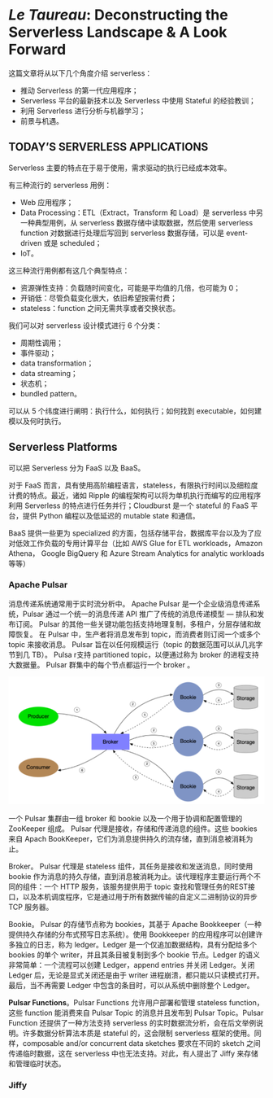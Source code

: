 # *Le Taureau*: Deconstructing the Serverless Landscape & A Look Forward

这篇文章将从以下几个角度介绍 serverless：

* 推动 Serverless 的第一代应用程序；
* Serverless 平台的最新技术以及 Serverless 中使用 Stateful 的经验教训；
* 利用 Serverless 进行分析与机器学习；
* 前景与机遇。

## TODAY’S SERVERLESS APPLICATIONS

Serverless 主要的特点在于易于使用，需求驱动的执行已经成本效率。

有三种流行的 serverless 用例：

* Web 应用程序；
* Data Processing：ETL（Extract，Transform 和 Load）是 serverless 中另一种典型用例，从 serverless 数据存储中读取数据，然后使用 serverless function 对数据进行处理后写回到 serverless 数据存储，可以是 event-driven 或是 scheduled；
* IoT。

这三种流行用例都有这几个典型特点：

* 资源弹性支持：负载随时间变化，可能是平均值的几倍，也可能为 0；
* 开销低：尽管负载变化很大，依旧希望按需付费；
* stateless：function 之间无需共享或者交换状态。

我们可以对 serverless 设计模式进行 6 个分类：

* 周期性调用；
* 事件驱动；
* data transformation；
* data streaming；
* 状态机；
* bundled pattern。

可以从 5 个纬度进行阐明：执行什么，如何执行；如何找到 executable，如何建模以及何时执行。

## Serverless Platforms

可以把 Serverless 分为 FaaS 以及 BaaS。

对于 FaaS 而言，具有使用高阶编程语言，stateless，有限执行时间以及细粒度计费的特点。最近，诸如 Ripple 的编程架构可以将为单机执行而编写的应用程序利用 Serverless 的特点进行任务并行；Cloudburst 是一个 stateful 的 FaaS 平台，提供 Python 编程以及低延迟的 mutable state 和通信。

BaaS 提供一些更为 specialized 的方面，包括存储平台，数据库平台以及为了应对低效工作负载的专用计算平台（比如 AWS Glue for ETL workloads，Amazon Athena， Google BigQuery 和 Azure Stream Analytics for analytic workloads 等等）

### Apache Pulsar

消息传递系统通常用于实时流分析中。 Apache Pulsar 是一个企业级消息传递系统，Pulsar 通过一个统一的消息传递 API 推广了传统的消息传递模型 — 排队和发布订阅。 Pulsar 的其他一些关键功能包括支持地理复制，多租户，分层存储和故障恢复。 在 Pulsar 中，生产者将消息发布到 topic，而消费者则订阅一个或多个 topic 来接收消息。 Pulsar 旨在以任何规模运行（topic 的数据范围可以从几兆字节到几 TB）。 Pulsa r支持 partitioned topic，以便通过称为 broker 的进程支持大数据量。 Pulsar 群集中的每个节点都运行一个 broker 。

![image-20201104153741270](img/image-20201104153741270.png)

一个 Pulsar 集群由一组 broker 和 bookie 以及一个用于协调和配置管理的 ZooKeeper 组成。 Pulsar 代理是接收，存储和传递消息的组件。这些 bookies 来自 Apach BookKeeper，它们为消息提供持久的流存储，直到消息被消耗为止。

Broker。 Pulsar 代理是 stateless 组件，其任务是接收和发送消息，同时使用 bookie 作为消息的持久存储，直到消息被消耗为止。该代理程序主要运行两个不同的组件：一个 HTTP 服务，该服务提供用于 topic 查找和管理任务的REST接口，以及本机调度程序，它是通过用于所有数据传输的自定义二进制协议的异步 TCP 服务器。

Bookie。 Pulsar 的存储节点称为 bookies，其基于 Apache Bookkeeper（一种提供持久存储的分布式预写日志系统）。使用 Bookkeeper 的应用程序可以创建许多独立的日志，称为 ledger。Ledger 是一个仅追加数据结构，具有分配给多个 bookies 的单个 writer，并且其条目被复制到多个 bookie 节点。Ledger 的语义非常简单：一个流程可以创建 Ledger，append entries 并关闭 Ledger。关闭 Ledger 后，无论是显式关闭还是由于 writer 进程崩溃，都只能以只读模式打开。最后，当不再需要 Ledger 中包含的条目时，可以从系统中删除整个 Ledger。

**Pulsar Functions**。Pulsar Functions 允许用户部署和管理 stateless function，这些 function 能消费来自 Pulsar Topic 的消息并且发布到 Pulsar Topic。Pulsar Function 还提供了一种方法支持 serverless 的实时数据流分析，会在后文举例说明。许多数据分析算法本质是 stateful 的，这会限制 serverless 框架的使用。同样，composable and/or concurrent data sketches 要求在不同的 sketch 之间传递临时数据，这在 serverless 中也无法支持。对此，有人提出了 Jiffy 来存储和管理临时状态。

### Jiffy